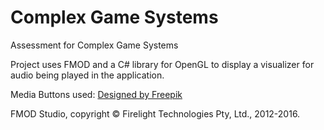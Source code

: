 # Complex Game Systems
Assessment for Complex Game Systems

Project uses FMOD and a C# library for OpenGL to display a visualizer for audio being played in the application. 

Media Buttons used: [Designed by Freepik](http://www.freepik.com/free-vector/icons-for-audio-visual-media_974335.htm)

FMOD Studio, copyright © Firelight Technologies Pty, Ltd., 2012-2016.
